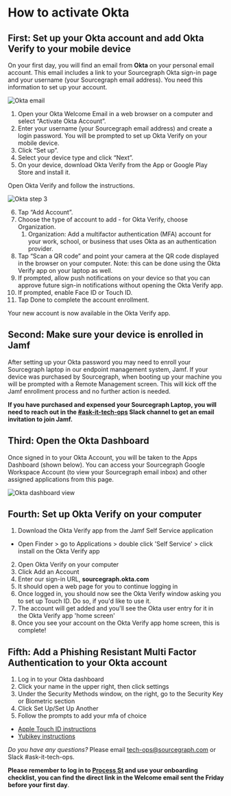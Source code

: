 # How to activate Okta

## First: Set up your Okta account and add Okta Verify to your mobile device

On your first day, you will find an email from **Okta** on your personal email account. This email includes a link to your Sourcegraph Okta sign-in page and your username (your Sourcegraph email address). You need this information to set up your account.

![Okta email](https://storage.googleapis.com/sourcegraph-assets/handbook/Okta-activation-steps/step1.png)

1. Open your Okta Welcome Email in a web browser on a computer and select “Activate Okta Account”.
2. Enter your username (your Sourcegraph email address) and create a login password. You will be prompted to set up Okta Verify on your mobile device.
3. Click “Set up”.
4. Select your device type and click “Next”.
5. On your device, download Okta Verify from the App or Google Play Store and install it.

Open Okta Verify and follow the instructions.

![Okta step 3](https://storage.googleapis.com/sourcegraph-assets/handbook/Okta-activation-steps/step2.png)

6. Tap “Add Account”.
7. Choose the type of account to add - for Okta Verify, choose Organization.
   1. Organization: Add a multifactor authentication (MFA) account for your work, school, or business that uses Okta as an authentication provider.
8. Tap “Scan a QR code” and point your camera at the QR code displayed in the browser on your computer. Note: this can be done using the Okta Verify app on your laptop as well.
9. If prompted, allow push notifications on your device so that you can approve future sign-in notifications without opening the Okta Verify app.
10. If prompted, enable Face ID or Touch ID.
11. Tap Done to complete the account enrollment.

Your new account is now available in the Okta Verify app.

## Second: Make sure your device is enrolled in Jamf

After setting up your Okta password you may need to enroll your Sourcegraph laptop in our endpoint management system, Jamf. If your device was purchased by Sourcegraph, when booting up your machine you will be prompted with a Remote Management screen. This will kick off the Jamf enrollment process and no further action is needed.

**If you have purchased and expensed your Sourcegraph Laptop, you will need to reach out in the [#ask-it-tech-ops](https://sourcegraph.slack.com/archives/C01CSS3TC75) Slack channel to get an email invitation to join Jamf.**

## Third: Open the Okta Dashboard

Once signed in to your Okta Account, you will be taken to the Apps Dashboard (shown below). You can access your Sourcegraph Google Workspace Account (to view your Sourcegraph email inbox) and other assigned applications from this page.

![Okta dashboard view](https://storage.googleapis.com/sourcegraph-assets/handbook/Okta-activation-steps/step3.png)

## Fourth: Set up Okta Verify on your computer

1. Download the Okta Verify app from the Jamf Self Service application

- Open Finder > go to Applications > double click 'Self Service' > click install on the Okta Verify app

2. Open Okta Verify on your computer
3. Click Add an Account
4. Enter our sign-in URL, **sourcegraph.okta.com**
5. It should open a web page for you to continue logging in
6. Once logged in, you should now see the Okta Verify window asking you to set up Touch ID. Do so, if you'd like to use it.
7. The account will get added and you'll see the Okta user entry for it in the Okta Verify app 'home screen'
8. Once you see your account on the Okta Verify app home screen, this is complete!

## Fifth: Add a Phishing Resistant Multi Factor Authentication to your Okta account

1. Log in to your Okta dashboard
2. Click your name in the upper right, then click settings
3. Under the Security Methods window, on the right, go to the Security Key or Biometric section
4. Click Set Up/Set Up Another
5. Follow the prompts to add your mfa of choice

- [Apple Touch ID instructions](./main#adding-apple-touch-id-as-a-phishing-resistant-mfa-option-webauthn)
- [Yubikey instructions](./main#adding-a-yubikey-as-a-phishing-resistant-mfa-option-webauthn)

_Do you have any questions?_ Please email tech-ops@sourcegraph.com or Slack #ask-it-tech-ops.

**Please remember to log in to [Process St](https://app.process.st/) and use your onboarding checklist, you can find the direct link in the Welcome email sent the Friday before your first day**.

